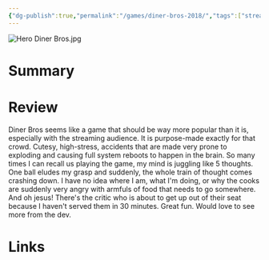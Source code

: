 ```yaml
---
{"dg-publish":true,"permalink":"/games/diner-bros-2018/","tags":["streamed"],"created":"2024-07-23","updated":"2024-08-27"}
---
```



![Hero Diner Bros.jpg](/img/user/Attachments/Hero%20Diner%20Bros.jpg)

# Summary

# Review

Diner Bros seems like a game that should be way more popular than it is, especially with the streaming audience. It is purpose-made exactly for that crowd. Cutesy, high-stress, accidents that are made very prone to exploding and causing full system reboots to happen in the brain. So many times I can recall us playing the game, my mind is juggling like 5 thoughts. One ball eludes my grasp and suddenly, the whole train of thought comes crashing down. I have no idea where I am, what I'm doing, or why the cooks are suddenly very angry with armfuls of food that needs to go somewhere. And oh jesus! There's the critic who is about to get up out of their seat because I haven't served them in 30 minutes. Great fun. Would love to see more from the dev.

# Links
